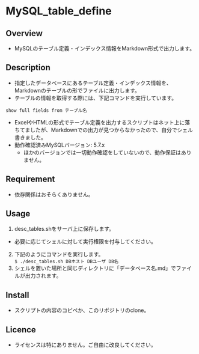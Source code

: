 MySQL_table_define
====

## Overview
- MySQLのテーブル定義・インデックス情報をMarkdown形式で出力します。

## Description
- 指定したデータベースにあるテーブル定義・インデックス情報を、Markdownのテーブルの形でファイルに出力します。
- テーブルの情報を取得する際には、下記コマンドを実行しています。
```
show full fields from テーブル名
```
- ExcelやHTMLの形式でテーブル定義を出力するスクリプトはネット上に落ちてましたが、Markdownでの出力が見つからなかったので、自分でシェル書きました。
- 動作確認済みMySQLバージョン: 5.7.x
  - ほかのバージョンでは一切動作確認をしていないので、動作保証はありません。

## Requirement
- 依存関係はおそらくありません。

## Usage
1. desc_tables.shをサーバ上に保存します。
  - 必要に応じてシェルに対して実行権限を付与してください。
2. 下記のようにコマンドを実行します。  
  `$ ./desc_tables.sh DBホスト DBユーザ DB名`
3. シェルを置いた場所と同じディレクトリに「データベース名.md」でファイルが出力されます。

## Install
- スクリプトの内容のコピペか、このリポジトリのclone。

## Licence
- ライセンスは特にありません。ご自由に改良してください。
